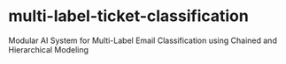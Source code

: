 # multi-label-ticket-classification
Modular AI System for Multi-Label Email Classification using Chained and Hierarchical Modeling
